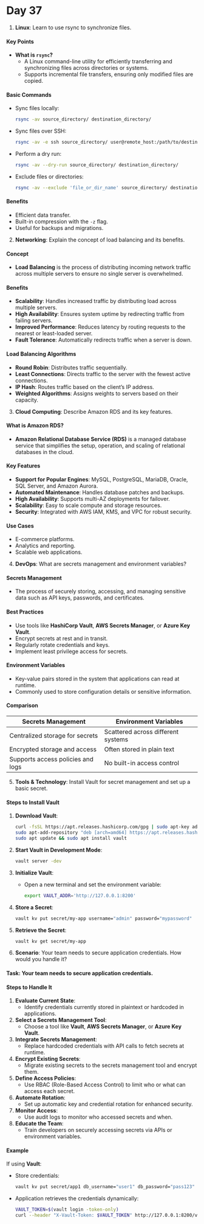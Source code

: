 # Day 37

1. **Linux**: Learn to use rsync to synchronize files.
#### **Key Points**
- **What is `rsync`?**
  - A Linux command-line utility for efficiently transferring and synchronizing files across directories or systems.
  - Supports incremental file transfers, ensuring only modified files are copied.

#### **Basic Commands**
- Sync files locally:
  ```bash
  rsync -av source_directory/ destination_directory/
  ```
- Sync files over SSH:
  ```bash
  rsync -av -e ssh source_directory/ user@remote_host:/path/to/destination/
  ```
- Perform a dry run:
  ```bash
  rsync -av --dry-run source_directory/ destination_directory/
  ```
- Exclude files or directories:
  ```bash
  rsync -av --exclude 'file_or_dir_name' source_directory/ destination_directory/
  ```

#### **Benefits**
- Efficient data transfer.
- Built-in compression with the `-z` flag.
- Useful for backups and migrations.

   
2. **Networking**: Explain the concept of load balancing and its benefits.
#### **Concept**
- **Load Balancing** is the process of distributing incoming network traffic across multiple servers to ensure no single server is overwhelmed.

#### **Benefits**
- **Scalability**: Handles increased traffic by distributing load across multiple servers.
- **High Availability**: Ensures system uptime by redirecting traffic from failing servers.
- **Improved Performance**: Reduces latency by routing requests to the nearest or least-loaded server.
- **Fault Tolerance**: Automatically redirects traffic when a server is down.

#### **Load Balancing Algorithms**
- **Round Robin**: Distributes traffic sequentially.
- **Least Connections**: Directs traffic to the server with the fewest active connections.
- **IP Hash**: Routes traffic based on the client’s IP address.
- **Weighted Algorithms**: Assigns weights to servers based on their capacity.


3. **Cloud Computing**: Describe Amazon RDS and its key features.
#### **What is Amazon RDS?**
- **Amazon Relational Database Service (RDS)** is a managed database service that simplifies the setup, operation, and scaling of relational databases in the cloud.

#### **Key Features**
- **Support for Popular Engines**: MySQL, PostgreSQL, MariaDB, Oracle, SQL Server, and Amazon Aurora.
- **Automated Maintenance**: Handles database patches and backups.
- **High Availability**: Supports multi-AZ deployments for failover.
- **Scalability**: Easy to scale compute and storage resources.
- **Security**: Integrated with AWS IAM, KMS, and VPC for robust security.

#### **Use Cases**
- E-commerce platforms.
- Analytics and reporting.
- Scalable web applications.


4. **DevOps**: What are secrets management and environment variables?
#### **Secrets Management**
- The process of securely storing, accessing, and managing sensitive data such as API keys, passwords, and certificates.

#### **Best Practices**
- Use tools like **HashiCorp Vault**, **AWS Secrets Manager**, or **Azure Key Vault**.
- Encrypt secrets at rest and in transit.
- Regularly rotate credentials and keys.
- Implement least privilege access for secrets.

#### **Environment Variables**
- Key-value pairs stored in the system that applications can read at runtime.
- Commonly used to store configuration details or sensitive information.

#### **Comparison**
| **Secrets Management**            | **Environment Variables**          |
|-----------------------------------|-------------------------------------|
| Centralized storage for secrets   | Scattered across different systems |
| Encrypted storage and access      | Often stored in plain text         |
| Supports access policies and logs | No built-in access control         |


5. **Tools & Technology**: Install Vault for secret management and set up a basic secret.
#### **Steps to Install Vault**
1. **Download Vault**:
   ```bash
   curl -fsSL https://apt.releases.hashicorp.com/gpg | sudo apt-key add -
   sudo apt-add-repository "deb [arch=amd64] https://apt.releases.hashicorp.com $(lsb_release -cs) main"
   sudo apt update && sudo apt install vault
   ```
2. **Start Vault in Development Mode**:
   ```bash
   vault server -dev
   ```
3. **Initialize Vault**:
   - Open a new terminal and set the environment variable:
     ```bash
     export VAULT_ADDR='http://127.0.0.1:8200'
     ```
4. **Store a Secret**:
   ```bash
   vault kv put secret/my-app username="admin" password="mypassword"
   ```
5. **Retrieve the Secret**:
   ```bash
   vault kv get secret/my-app
   ```


6. **Scenario**: Your team needs to secure application credentials. How would you handle it?
#### **Task**: Your team needs to secure application credentials.  
#### **Steps to Handle It**
1. **Evaluate Current State**:
   - Identify credentials currently stored in plaintext or hardcoded in applications.
2. **Select a Secrets Management Tool**:
   - Choose a tool like **Vault**, **AWS Secrets Manager**, or **Azure Key Vault**.
3. **Integrate Secrets Management**:
   - Replace hardcoded credentials with API calls to fetch secrets at runtime.
4. **Encrypt Existing Secrets**:
   - Migrate existing secrets to the secrets management tool and encrypt them.
5. **Define Access Policies**:
   - Use RBAC (Role-Based Access Control) to limit who or what can access each secret.
6. **Automate Rotation**:
   - Set up automatic key and credential rotation for enhanced security.
7. **Monitor Access**:
   - Use audit logs to monitor who accessed secrets and when.
8. **Educate the Team**:
   - Train developers on securely accessing secrets via APIs or environment variables.

#### **Example**
If using **Vault**:
- Store credentials:
  ```bash
  vault kv put secret/app1 db_username="user1" db_password="pass123"
  ```
- Application retrieves the credentials dynamically:
  ```bash
  VAULT_TOKEN=$(vault login -token-only)
  curl --header "X-Vault-Token: $VAULT_TOKEN" http://127.0.0.1:8200/v1/secret/data/app1
  ```



